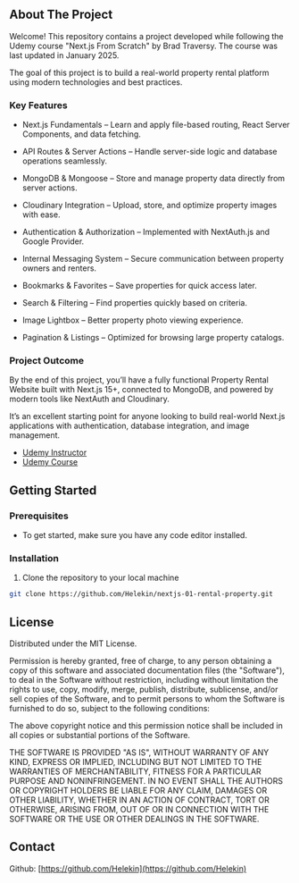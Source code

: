 ## About The Project

Welcome! This repository contains a project developed while following the Udemy course "Next.js From Scratch" by Brad Traversy. The course was last updated in January 2025.

The goal of this project is to build a real-world property rental platform using modern technologies and best practices.

### Key Features

- Next.js Fundamentals – Learn and apply file-based routing, React Server Components, and data fetching.

- API Routes & Server Actions – Handle server-side logic and database operations seamlessly.

- MongoDB & Mongoose – Store and manage property data directly from server actions.

- Cloudinary Integration – Upload, store, and optimize property images with ease.

- Authentication & Authorization – Implemented with NextAuth.js and Google Provider.

- Internal Messaging System – Secure communication between property owners and renters.

- Bookmarks & Favorites – Save properties for quick access later.

- Search & Filtering – Find properties quickly based on criteria.

- Image Lightbox – Better property photo viewing experience.

- Pagination & Listings – Optimized for browsing large property catalogs.

### Project Outcome

By the end of this project, you’ll have a fully functional Property Rental Website built with Next.js 15+, connected to MongoDB, and powered by modern tools like NextAuth and Cloudinary.

It’s an excellent starting point for anyone looking to build real-world Next.js applications with authentication, database integration, and image management.

- [Udemy Instructor](https://www.udemy.com/user/brad-traversy/)
- [Udemy Course](https://www.udemy.com/course/nextjs-from-scratch/)

## Getting Started

### Prerequisites

- To get started, make sure you have any code editor installed.

### Installation

1. Clone the repository to your local machine

```sh
git clone https://github.com/Helekin/nextjs-01-rental-property.git
```

## License

Distributed under the MIT License.

Permission is hereby granted, free of charge, to any person obtaining a copy of this software and associated documentation files (the "Software"), to deal in the Software without restriction, including without limitation the rights to use, copy, modify, merge, publish, distribute, sublicense, and/or sell copies of the Software, and to permit persons to whom the Software is furnished to do so, subject to the following conditions:

The above copyright notice and this permission notice shall be included in all copies or substantial portions of the Software.

THE SOFTWARE IS PROVIDED "AS IS", WITHOUT WARRANTY OF ANY KIND, EXPRESS OR IMPLIED, INCLUDING BUT NOT LIMITED TO THE WARRANTIES OF MERCHANTABILITY, FITNESS FOR A PARTICULAR PURPOSE AND NONINFRINGEMENT. IN NO EVENT SHALL THE AUTHORS OR COPYRIGHT HOLDERS BE LIABLE FOR ANY CLAIM, DAMAGES OR OTHER LIABILITY, WHETHER IN AN ACTION OF CONTRACT, TORT OR OTHERWISE, ARISING FROM, OUT OF OR IN CONNECTION WITH THE SOFTWARE OR THE USE OR OTHER DEALINGS IN THE SOFTWARE.

## Contact

Github: [https://github.com/Helekin](https://github.com/Helekin)
